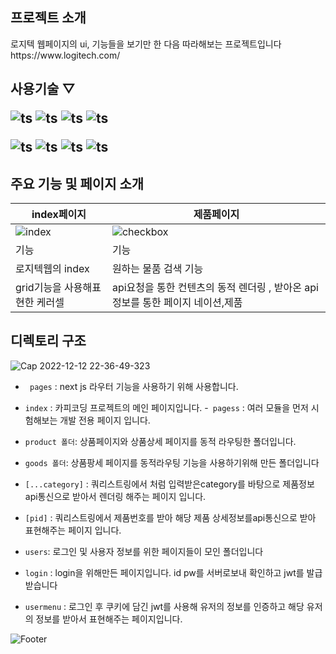 <div>
 <h2>
 프로젝트 소개 
 </h2>
 로지텍 웹페이지의 ui, 기능들을 보기만 한 다음 따라해보는 프로젝트입니다
 https://www.logitech.com/
</div>

<div id="pannel">
 <H2>사용기술 ▽
 
 ![ts](https://img.shields.io/badge/Typescript-13.0.3-black)
 ![ts](https://img.shields.io/badge/Next.js-13.0.3-black)
 ![ts](https://img.shields.io/badge/React-18.2.0-purple)
 ![ts](https://img.shields.io/badge/ReactQuery-3.39.2-purple)
  
 ![ts](https://img.shields.io/badge/bootstrap-5.2.2-purple)
 ![ts](https://img.shields.io/badge/axios-1.2.0-blue)
 ![ts](https://img.shields.io/badge/npm-5.74.0-red)
 ![ts](https://img.shields.io/badge/express-4.18-black)

</div>
<div>
 <h2>
  주요 기능 및 페이지 소개  
 </h2>

| index페이지                                                                                                     | 제품페이지                                                                                                         |
| --------------------------------------------------------------------------------------------------------------- | ------------------------------------------------------------------------------------------------------------------ |
| ![index](https://user-images.githubusercontent.com/37325163/207046416-d5ca180c-f0c5-42b7-8d72-d4f341549a1e.gif) | ![checkbox](https://user-images.githubusercontent.com/37325163/207048950-1b018c1f-f713-40f5-9415-67748f6f2633.gif) |
| 기능                                                                                                            | 기능                                                                                                               |
| 로지텍웹의 index                                                                                                | 원하는 물품 검색 기능                                                                                              |
| grid기능을 사용해표현한 케러셀                                                                                  | api요청을 통한 컨텐츠의 동적 렌더링 , 받아온 api정보를 통한 페이지 네이션,제품                                     |


 </div>
<div>
 <h2>디렉토리 구조</h2>
<div>  
 <div>

![Cap 2022-12-12 22-36-49-323](https://user-images.githubusercontent.com/37325163/207058393-9ecd4b81-d068-4ea1-9955-d02b82a86b23.png)

- <code> pages</code> : next js 라우터 기능을 사용하기 위해 사용합니다.

- <code>index</code> : 카피코딩 프로젝트의 메인 페이지입니다. -<code> pagess</code> : 여러 모듈을 먼저 시험해보는 개발 전용 페이지 입니다.
- <code>product 폴더</code>: 상품페이지와 상품상세 페이지를 동적 라우팅한 폴더입니다.
- <code>goods 폴더</code>: 상품팡세 페이지를 동적라우팅 기능을 사용하기위해 만든 폴더입니다
- <code>[...category]</code> : 쿼리스트링에서 처럼 입력받은category를 바탕으로 제품정보api통신으로 받아서 렌더링 해주는 페이지 입니다.
- <code>[pid]</code> : 쿼리스트링에서 제품번호를 받아 해당 제품 상세정보를api통신으로 받아 표현해주는 페이지 입니다.
- <code>users</code>: 로그인 및 사용자 정보를 위한 페이지들이 모인 폴더입니다
- <code>login</code> : login을 위해만든 페이지입니다. id pw를 서버로보내 확인하고 jwt를 발급받습니다
- <code>usermenu</code> : 로그인 후 쿠키에 담긴 jwt를 사용해 유저의 정보를 인증하고 해당 유저의 정보를 받아서 표현해주는 페이지입니다.
  
![Footer](https://capsule-render.vercel.app/api?type=waving&color=auto&height=200&section=footer)
